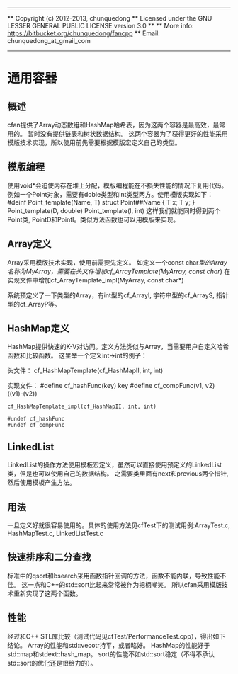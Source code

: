 **************************************************************************
** Copyright (c) 2012-2013, chunquedong
** Licensed under the GNU LESSER GENERAL PUBLIC LICENSE version 3.0
**
** More info: https://bitbucket.org/chunquedong/fancpp
** Email: chunquedong_at_gmail_com
**************************************************************************

通用容器
============================

概述
------------
cfan提供了Array动态数组和HashMap哈希表，因为这两个容器是最高效，最常用的。
暂时没有提供链表和树状数据结构。
这两个容器为了获得更好的性能采用模版技术实现，所以使用前先需要根据模版宏定义自己的类型。

模版编程
------------
使用void*会迫使内存在堆上分配，模版编程能在不损失性能的情况下复用代码。
例如一个Point对象，需要有doble类型和int类型两方。使用模版实现如下：
  #deinf Point_template(Name, T) struct Point##Name { T x; T y; }
  Point_template(D, double)
  Point_template(I, int)
这样我们就能同时得到两个Point类, PointD和PointI。类似方法函数也可以用模版来实现。

Array定义
------------
Array采用模版技术实现，使用前需要先定义。
如定义一个const char*型的Array名称为MyArray，需要在头文件增加cf_ArrayTemplate(MyArray, const char*)
在实现文件中增加cf_ArrayTemplate_impl(MyArray, const char*)

系统预定义了一下类型的Array，有int型的cf_ArrayI, 字符串型的cf_ArrayS, 指针型的cf_ArrayP等。

HashMap定义
------------
HashMap提供快速的K-V对访问。定义方法类似与Array，当需要用户自定义哈希函数和比较函数。
这里举一个定义int->int的例子：

头文件：
    cf_HashMapTemplate(cf_HashMapII, int, int)

实现文件：
    #define cf_hashFunc(key) key
    #define cf_compFunc(v1, v2) ((v1)-(v2))

    cf_HashMapTemplate_impl(cf_HashMapII, int, int)

    #undef cf_hashFunc
    #undef cf_compFunc

LinkedList
------------
LinkedList的操作方法使用模板宏定义，虽然可以直接使用预定义的LinkedList类，但是也可以使用自己的数据结构。
之需要类里面有next和previous两个指针, 然后使用模板产生方法。

用法
------------
一旦定义好就很容易使用的。具体的使用方法见cfTest下的测试用例:ArrayTest.c, HashMapTest.c, LinkedListTest.c

快速排序和二分查找
--------------
标准中的qsort和bsearch采用函数指针回调的方法，函数不能内联，导致性能不佳。
这一点和C++的std::sort比起来常常被作为把柄嘲笑。
所以cfan采用模版技术重新实现了这两个函数。

性能
------------
经过和C++ STL库比较（测试代码见cfTest/PerformanceTest.cpp），得出如下结论。
Array的性能和std::vecotr持平，或者略好。
HashMap的性能好于std::map和stdext::hash_map。
sort的性能不如std::sort稳定（不得不承认std::sort的优化还是很给力的）。

